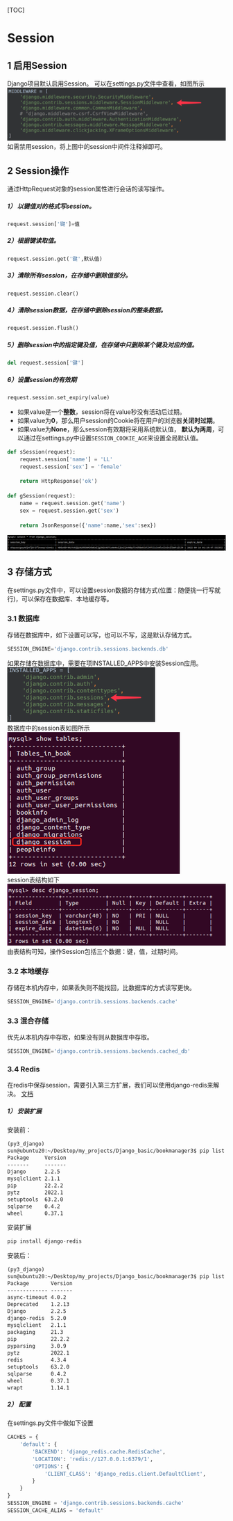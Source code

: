 [TOC]

# Session
## 1 启用Session
Django项目默认启用Session。
可以在settings.py文件中查看，如图所示
![图 1](../static/3.7.2_Session-Django中间件.png)  
如需禁用session，将上图中的session中间件注释掉即可。

## 2 Session操作
通过HttpRequest对象的session属性进行会话的读写操作。
##### 1） 以键值对的格式写session。
```py
request.session['键']=值
```
##### 2）根据键读取值。
```py
request.session.get('键',默认值)
```
##### 3）清除所有session，在存储中删除值部分。
```py
request.session.clear()
```
##### 4）清除session数据，在存储中删除session的整条数据。
```py
request.session.flush()
```
##### 5）删除session中的指定键及值，在存储中只删除某个键及对应的值。
```py
del request.session['键']
```
##### 6）设置session的有效期
```py
request.session.set_expiry(value)
```
- 如果value是一个**整数**，session将在value秒没有活动后过期。
- 如果value为**0**，那么用户session的Cookie将在用户的浏览器**关闭时过期**。
- 如果value为**None**，那么session有效期将采用系统默认值， **默认为两周**，可以通过在settings.py中设置`SESSION_COOKIE_AGE`来设置全局默认值。


```py
def sSession(request):
    request.session['name'] = 'LL'
    request.session['sex'] = 'female'
    
    return HttpResponse('ok')

def gSession(request):
    name = request.session.get('name')
    sex = request.session.get('sex')
    
    return JsonResponse({'name':name,'sex':sex})
```
![图 5](../static/3.7.2_Session-mysql中保存的session.png)  


## 3 存储方式
在settings.py文件中，可以设置session数据的存储方式(位置：随便挑一行写就行)，可以保存在数据库、本地缓存等。

### 3.1 数据库
存储在数据库中，如下设置可以写，也可以不写，这是默认存储方式。
```py
SESSION_ENGINE='django.contrib.sessions.backends.db'
```

如果存储在数据库中，需要在项INSTALLED_APPS中安装Session应用。
![图 2](../static/3.7.2_Session-在项INSTALLED_APPS中安装Session应用.png)  
数据库中的session表如图所示
![图 3](../static/3.7.2_Session-数据库中的session表.png)  
session表结构如下
![图 4](../static/3.7.2_Session-session表结构.png)  
由表结构可知，操作Session包括三个数据：键，值，过期时间。

### 3.2 本地缓存
存储在本机内存中，如果丢失则不能找回，比数据库的方式读写更快。
```py
SESSION_ENGINE='django.contrib.sessions.backends.cache'
```

### 3.3 混合存储
优先从本机内存中存取，如果没有则从数据库中存取。
```py
SESSION_ENGINE='django.contrib.sessions.backends.cached_db'
```

### 3.4 Redis
在redis中保存session，需要引入第三方扩展，我们可以使用django-redis来解决。
[文档](https://django-redis-chs.readthedocs.io/zh_CN/latest/)

##### 1） 安装扩展
安装前：
```log
(py3_django) sun@ubuntu20:~/Desktop/my_projects/Django_basic/bookmanager3$ pip list
Package     Version
-------     -------
Django      2.2.5
mysqlclient 2.1.1
pip         22.2.2
pytz        2022.1
setuptools  63.2.0
sqlparse    0.4.2
wheel       0.37.1
```

安装扩展
```py
pip install django-redis
```

安装后：
```log
(py3_django) sun@ubuntu20:~/Desktop/my_projects/Django_basic/bookmanager3$ pip list
Package       Version
------------- -------
async-timeout 4.0.2
Deprecated    1.2.13
Django        2.2.5
django-redis  5.2.0
mysqlclient   2.1.1
packaging     21.3
pip           22.2.2
pyparsing     3.0.9
pytz          2022.1
redis         4.3.4
setuptools    63.2.0
sqlparse      0.4.2
wheel         0.37.1
wrapt         1.14.1
```

##### 2） 配置
在settings.py文件中做如下设置
```py
CACHES = {
    'default': {
        'BACKEND': 'django_redis.cache.RedisCache',
        'LOCATION': 'redis://127.0.0.1:6379/1',
        'OPTIONS': {
            'CLIENT_CLASS': 'django_redis.client.DefaultClient',
        }
    }
}
SESSION_ENGINE = 'django.contrib.sessions.backends.cache'
SESSION_CACHE_ALIAS = 'default'
```


















